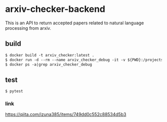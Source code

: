 # arxiv-checker-backend
This is an API to return accepted papers related to natural language processing from arxiv.

## build
```Dockerfile
$ docker build -t arxiv_checker:latest .
$ docker run -d --rm --name arxiv_checker_debug -it -v ${PWD}:/projects -p 8000:8000 arxiv_checker
$ docker ps -a|grep arxiv_checker_debug
```

## test
`$ pytest`

### link
https://qiita.com/izuna385/items/749dd0c552c88534d5b3
 